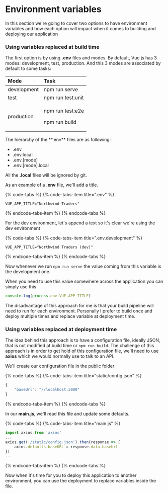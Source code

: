 # Environment variables

In this section we're going to cover two options to have environment variables and how each option will impact when it comes to building and deploying our application

### Using variables replaced at build time

The first option is by using **.env** files and modes. By default, Vue.js has 3 modes: development, test, production. And this 3 modes are associated by default to some tasks:

<table>
  <thead>
    <tr>
      <th style="text-align:left">Mode</th>
      <th style="text-align:left">Task</th>
    </tr>
  </thead>
  <tbody>
    <tr>
      <td style="text-align:left">development</td>
      <td style="text-align:left">npm run serve</td>
    </tr>
    <tr>
      <td style="text-align:left">test</td>
      <td style="text-align:left">npm run test:unit</td>
    </tr>
    <tr>
      <td style="text-align:left">production</td>
      <td style="text-align:left">
        <p>npm run test:e2e</p>
        <p>npm run build</p>
      </td>
    </tr>
  </tbody>
</table>The hierarchy of the **.env** files are as following:

* .env
* .env.local
* .env.\[mode\]
* .env.\[mode\].local

All the **.local** files will be ignored by git. 

As an example of a **.env** file, we'll add a title. 

{% code-tabs %}
{% code-tabs-item title=".env" %}
```text
VUE_APP_TITLE="Northwind Traders"
```
{% endcode-tabs-item %}
{% endcode-tabs %}

For the dev environment, let's append a text so it's clear we're using the dev environment

{% code-tabs %}
{% code-tabs-item title=".env.development" %}
```text
VUE_APP_TITLE="Northwind Traders (dev)"
```
{% endcode-tabs-item %}
{% endcode-tabs %}

Now whenever we run `npm run serve` the value coming from this variable is the development one.

When you need to use this value somewhere across the application you can simply use this

```javascript
console.log(process.env.VUE_APP_TITLE)
```

The disadvantage of this approach for me is that your build pipeline will need to run for each environment. Personally I prefer to build once and deploy multiple times and replace variable at deployment time.

### Using variables replaced at deployment time

The idea behind this approach is to have a configuration file, ideally JSON, that is not modified at build time or `npm run build`. The challenge of this approach is in order to get hold of this configuration file, we'll need to use **axios** which we would normally use to talk to an API.

We'll create our configuration file in the public folder

{% code-tabs %}
{% code-tabs-item title="static/config.json" %}
```javascript
{
    "baseUrl": "//localhost:3000"
}
```
{% endcode-tabs-item %}
{% endcode-tabs %}

In our **main.js**, we'll read this file and update some defaults.

{% code-tabs %}
{% code-tabs-item title="main.js" %}
```javascript
import axios from 'axios'
...
axios.get('/static/config.json').then(response => {
    axios.defaults.baseURL = response.data.baseUrl
})
...

```
{% endcode-tabs-item %}
{% endcode-tabs %}

Now when it's time for you to deploy this application to another environment, you can use the deployment to replace variables inside the file.

